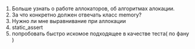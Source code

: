 1. Больше узнать о работе аллокаторов, об алгоритмах алокации.
2. За что конкретно должен отвечать класс memory?
3. Нужно ли мне выравнивание при аллокации
4. static_assert
5. попробовать быстро искомое подходящее в качестве теста( по фану )
